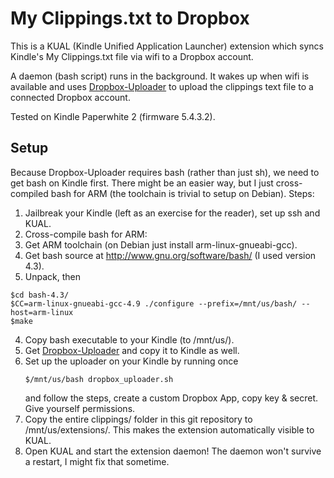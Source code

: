 My Clippings.txt to Dropbox
===========================

This is a KUAL (Kindle Unified Application Launcher) extension which
syncs Kindle's My Clippings.txt file via wifi to a Dropbox account.

A daemon (bash script) runs in the background. It wakes up when wifi is available
and uses [Dropbox-Uploader](https://github.com/andreafabrizi/Dropbox-Uploader)
to upload the clippings text file to a connected Dropbox account.

Tested on Kindle Paperwhite 2 (firmware 5.4.3.2).


Setup
-----

Because Dropbox-Uploader requires bash (rather than just sh), we need to get bash on Kindle first.
There might be an easier way, but I just cross-compiled bash for ARM (the toolchain
is trivial to setup on Debian).
Steps:

1. Jailbreak your Kindle (left as an exercise for the reader), set up ssh and KUAL.
2. Cross-compile bash for ARM:
  1. Get ARM toolchain (on Debian just install arm-linux-gnueabi-gcc).
  2. Get bash source at http://www.gnu.org/software/bash/ (I used version 4.3).
  3. Unpack, then
  ```
  $cd bash-4.3/
  $CC=arm-linux-gnueabi-gcc-4.9 ./configure --prefix=/mnt/us/bash/ --host=arm-linux
  $make
  ```
  4. Copy bash executable to your Kindle (to /mnt/us/).
3. Get [Dropbox-Uploader](https://github.com/andreafabrizi/Dropbox-Uploader) and
   copy it to Kindle as well.
4. Set up the uploader on your Kindle by running once
   ```
   $/mnt/us/bash dropbox_uploader.sh
   ```
   and follow the steps, create a custom Dropbox App, copy key & secret. Give yourself permissions.
5. Copy the entire clippings/ folder in this git repository to /mnt/us/extensions/. This
   makes the extension automatically visible to KUAL.
6. Open KUAL and start the extension daemon! The daemon won't survive a restart, I might
   fix that sometime.
